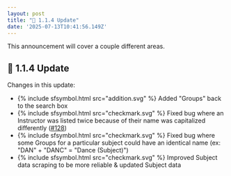 ```yaml
---
layout: post
title: "🎉 1.1.4 Update"
date: '2025-07-13T10:41:56.149Z'
---
```


This announcement will cover a couple different areas.

## 🔧 1.1.4 Update

Changes in this update:

- {% include sfsymbol.html src="addition.svg" %} Added "Groups" back to the search box
- {% include sfsymbol.html src="checkmark.svg" %} Fixed bug where an Instructor was listed twice because of their name was capitalized differently ([#128](https://github.com/cougargrades/web/issues/128))
- {% include sfsymbol.html src="checkmark.svg" %} Fixed bug where some Groups for a particular subject could have an identical name (ex: "DAN" + "DANC" = "Dance (Subject)")
- {% include sfsymbol.html src="checkmark.svg" %} Improved Subject data scraping to be more reliable &amp; updated Subject data

